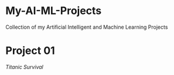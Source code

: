 # My-AI-ML-Projects
Collection of my Artificial Intelligent and Machine Learning Projects

# Project 01
*Titanic Survival*
